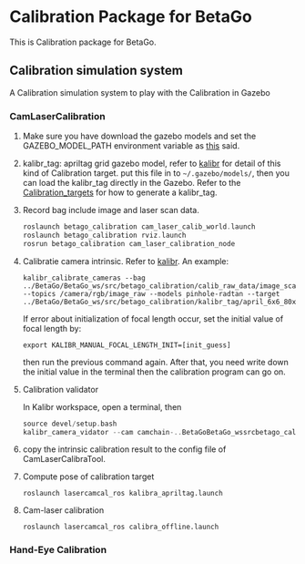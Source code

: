 # Calibration Package for BetaGo 
This is Calibration package for BetaGo.

## Calibration simulation system
A Calibration simulation system to play with the Calibration in Gazebo

### CamLaserCalibration
1. Make sure you have download the gazebo models and set the GAZEBO_MODEL_PATH environment variable as [this](../README.md 'Simulation') said.
2. kalibr_tag: apriltag grid gazebo model, refer to [kalibr](https://github.com/ethz-asl/kalibr/wiki/Calibration-targets#a-aprilgrid) for detail of this kind of Calibration target.
put this file in to `~/.gazebo/models/`, then you can load the kalibr_tag directly in the Gazebo. Refer to the [Calibration_targets](https://github.com/ethz-asl/kalibr/wiki/calibration-targets#a-aprilgrid)
 for how to generate a kalibr_tag.

3. Record bag include image and laser scan data.

    ```asm
    roslaunch betago_calibration cam_laser_calib_world.launch
    roslaunch betago_calibration rviz.launch
    rosrun betago_calibration cam_laser_calibration_node
    ```

4. Calibratie camera intrinsic. Refer to [kalibr](https://github.com/ethz-asl/kalibr/wiki/multiple-camera-calibration#2-running-the-calibration). An example:

    ```
    kalibr_calibrate_cameras --bag ../BetaGo/BetaGo_ws/src/betago_calibration/calib_raw_data/image_scan.bag --topics /camera/rgb/image_raw --models pinhole-radtan --target ../BetaGo/BetaGo_ws/src/betago_calibration/kalibr_tag/april_6x6_80x80cm.yaml
    ```

    If error about initialization of focal length occur, set the initial value of focal length by:
    
    `export KALIBR_MANUAL_FOCAL_LENGTH_INIT=[init_guess]`
    
    then run the previous command again. After that, you need write down the initial value in the terminal then the calibration program can go on.

5. Calibration validator

    In Kalibr workspace, open a terminal, then
    ```asm
    source devel/setup.bash
    kalibr_camera_vidator --cam camchain-..BetaGoBetaGo_wssrcbetago_calibrationtest.yaml --target ../BetaGo/BetaGo_ws/src/betago_calibration/kalibr_tag/april_6x6_80x80cm.yaml
    ```
    
6. copy the intrinsic calibration result to the config file of CamLaserCalibraTool.

7. Compute pose of calibration target

    `roslaunch lasercamcal_ros kalibra_apriltag.launch `

8. Cam-laser calibration

    `roslaunch lasercamcal_ros calibra_offline.launch`
    
### Hand-Eye Calibration

